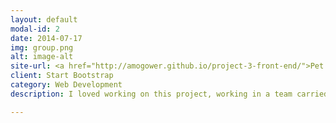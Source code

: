 ```yaml
---
layout: default
modal-id: 2
date: 2014-07-17
img: group.png
alt: image-alt
site-url: <a href="http://amogower.github.io/project-3-front-end/">Pet Sitters</a>
client: Start Bootstrap
category: Web Development
description: I loved working on this project, working in a team carried a new challenge, but one I thrived on. The primary tech was Node and Ajax, and we set out to create something we felt demonstrated a real business/revenue mindset.

---
```


